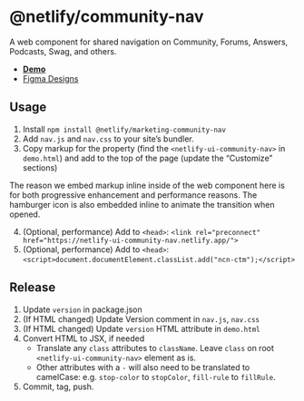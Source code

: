 # @netlify/community-nav

A web component for shared navigation on Community, Forums, Answers, Podcasts, Swag, and others.

* [**Demo**](https://netlify-ui-community-nav.netlify.app/demo.html)
* [Figma Designs](https://www.figma.com/file/D7YIl02a4P2W0LKur2Nxbw/Community-2.0---navigation?node-id=112%3A5&viewport=-849%2C-3011%2C1)

## Usage

1. Install `npm install @netlify/marketing-community-nav`
2. Add `nav.js` and `nav.css` to your site’s bundler.
3. Copy markup for the property (find the `<netlify-ui-community-nav>` in `demo.html`) and add to the top of the page (update the “Customize” sections)

The reason we embed markup inline inside of the web component here is for both progressive enhancement and performance reasons. The hamburger icon is also embedded inline to animate the transition when opened.

4. (Optional, performance) Add to `<head>`: `<link rel="preconnect" href="https://netlify-ui-community-nav.netlify.app/">`
5. (Optional, performance) Add to `<head>`: `<script>document.documentElement.classList.add("ncn-ctm");</script>`

## Release

1. Update `version` in package.json
2. (If HTML changed) Update Version comment in `nav.js`, `nav.css`
3. (If HTML changed) Update `version` HTML attribute in `demo.html`
4. Convert HTML to JSX, if needed
	* Translate any `class` attributes to `className`. Leave `class` on root `<netlify-ui-community-nav>` element as is.
	* Other attributes with a `-` will also need to be translated to camelCase: e.g. `stop-color` to `stopColor`, `fill-rule` to `fillRule`.
5. Commit, tag, push.